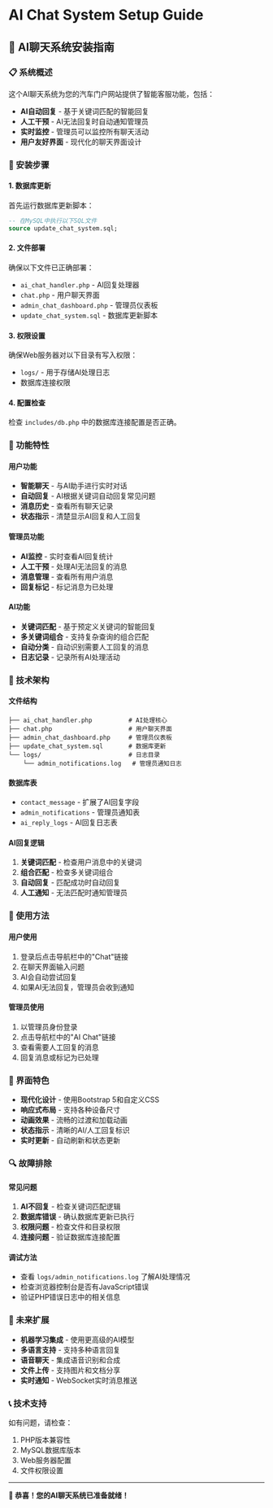 # AI Chat System Setup Guide

## 🤖 AI聊天系统安装指南

### 📋 系统概述
这个AI聊天系统为您的汽车门户网站提供了智能客服功能，包括：
- **AI自动回复** - 基于关键词匹配的智能回复
- **人工干预** - AI无法回复时自动通知管理员
- **实时监控** - 管理员可以监控所有聊天活动
- **用户友好界面** - 现代化的聊天界面设计

### 🚀 安装步骤

#### 1. 数据库更新
首先运行数据库更新脚本：
```sql
-- 在MySQL中执行以下SQL文件
source update_chat_system.sql;
```

#### 2. 文件部署
确保以下文件已正确部署：
- `ai_chat_handler.php` - AI回复处理器
- `chat.php` - 用户聊天界面
- `admin_chat_dashboard.php` - 管理员仪表板
- `update_chat_system.sql` - 数据库更新脚本

#### 3. 权限设置
确保Web服务器对以下目录有写入权限：
- `logs/` - 用于存储AI处理日志
- 数据库连接权限

#### 4. 配置检查
检查 `includes/db.php` 中的数据库连接配置是否正确。

### 🎯 功能特性

#### 用户功能
- **智能聊天** - 与AI助手进行实时对话
- **自动回复** - AI根据关键词自动回复常见问题
- **消息历史** - 查看所有聊天记录
- **状态指示** - 清楚显示AI回复和人工回复

#### 管理员功能
- **AI监控** - 实时查看AI回复统计
- **人工干预** - 处理AI无法回复的消息
- **消息管理** - 查看所有用户消息
- **回复标记** - 标记消息为已处理

#### AI功能
- **关键词匹配** - 基于预定义关键词的智能回复
- **多关键词组合** - 支持复杂查询的组合匹配
- **自动分类** - 自动识别需要人工回复的消息
- **日志记录** - 记录所有AI处理活动

### 🔧 技术架构

#### 文件结构
```
├── ai_chat_handler.php          # AI处理核心
├── chat.php                     # 用户聊天界面
├── admin_chat_dashboard.php     # 管理员仪表板
├── update_chat_system.sql       # 数据库更新
└── logs/                        # 日志目录
    └── admin_notifications.log   # 管理员通知日志
```

#### 数据库表
- `contact_message` - 扩展了AI回复字段
- `admin_notifications` - 管理员通知表
- `ai_reply_logs` - AI回复日志表

#### AI回复逻辑
1. **关键词匹配** - 检查用户消息中的关键词
2. **组合匹配** - 检查多关键词组合
3. **自动回复** - 匹配成功时自动回复
4. **人工通知** - 无法匹配时通知管理员

### 📱 使用方法

#### 用户使用
1. 登录后点击导航栏中的"Chat"链接
2. 在聊天界面输入问题
3. AI会自动尝试回复
4. 如果AI无法回复，管理员会收到通知

#### 管理员使用
1. 以管理员身份登录
2. 点击导航栏中的"AI Chat"链接
3. 查看需要人工回复的消息
4. 回复消息或标记为已处理

### 🎨 界面特色
- **现代化设计** - 使用Bootstrap 5和自定义CSS
- **响应式布局** - 支持各种设备尺寸
- **动画效果** - 流畅的过渡和加载动画
- **状态指示** - 清晰的AI/人工回复标识
- **实时更新** - 自动刷新和状态更新

### 🔍 故障排除

#### 常见问题
1. **AI不回复** - 检查关键词匹配逻辑
2. **数据库错误** - 确认数据库更新已执行
3. **权限问题** - 检查文件和目录权限
4. **连接问题** - 验证数据库连接配置

#### 调试方法
- 查看 `logs/admin_notifications.log` 了解AI处理情况
- 检查浏览器控制台是否有JavaScript错误
- 验证PHP错误日志中的相关信息

### 🚀 未来扩展
- **机器学习集成** - 使用更高级的AI模型
- **多语言支持** - 支持多种语言回复
- **语音聊天** - 集成语音识别和合成
- **文件上传** - 支持图片和文档分享
- **实时通知** - WebSocket实时消息推送

### 📞 技术支持
如有问题，请检查：
1. PHP版本兼容性
2. MySQL数据库版本
3. Web服务器配置
4. 文件权限设置

---

**🎉 恭喜！您的AI聊天系统已准备就绪！**
